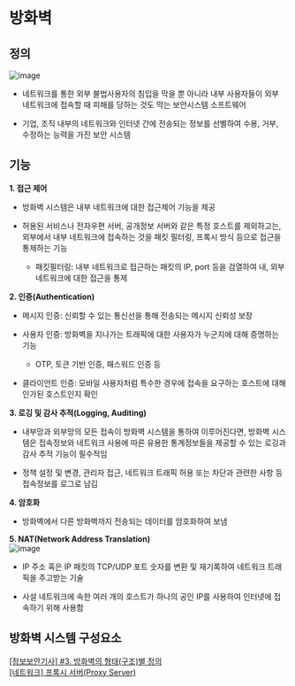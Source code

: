 # 방화벽
## 정의  
![image](https://github.com/E207-9to6/daily_study/assets/68316096/e62bfc5c-a970-4a1e-a3b8-79ff2bff0ada)

- 네트워크를 통한 외부 불법사용자의 침입을 막을 뿐 아니라 내부 사용자들이 외부 네트워크에 접속할 때 피해를 당하는 것도 막는 보안시스템 소프트웨어  

- 기업, 조직 내부의 네트워크와 인터넷 간에 전송되는 정보를 선별하여 수용, 거부, 수정하는 능력을 가진 보안 시스템

## 기능
**1. 접근 제어**  
- 방화벽 시스템은 내부 네트워크에 대한 접근제어 기능을 제공

- 허용된 서비스나 전자우편 서버, 공개정보 서버와 같은 특정 호스트를 제외하고는, 외부에서 내부 네트워크에 접속하는 것을 패킷 필터링, 프록시 방식 등으로 접근을 통제하는 기능
  + 패킷필터링: 내부 네트워크로 접근하는 패킷의 IP, port 등을 검열하여 내, 외부 네트워크에 대한 접근을 통제
  
**2. 인증(Authentication)**  
- 메시지 인증: 신뢰할 수 있는 통신선을 통해 전송되는 메시지 신뢰성 보장

- 사용자 인증: 방화벽을 지나가는 트래픽에 대한 사용자가 누군지에 대해 증명하는 기능
  + OTP, 토큰 기반 인증, 패스워드 인증 등

- 클라이언트 인증: 모바일 사용자처럼 특수한 경우에 접속을 요구하는 호스트에 대해 인가된 호스트인지 확인

**3. 로깅 및 감사 추적(Logging, Auditing)**  
- 내부망과 외부망의 모든 접속이 방화벽 시스템을 통하여 이루어진다면, 방화벽 시스템은 접속정보와 네트워크 사용에 따른 유용한 통계정보들을 제공할 수 있는 로깅과 감사 추적 기능이 필수적임

- 정책 설정 및 변경, 관리자 접근, 네트워크 트래픽 허용 또는 차단과 관련한 사항 등 접속정보를 로그로 남김  

**4. 암호화**  
-  방화벽에서 다른 방화벽까지 전송되는 데이터를 암호화하여 보냄
  
**5. NAT(Network Address Translation)**  
![image](https://github.com/E207-9to6/daily_study/assets/68316096/4f24593d-8804-40f1-9561-fb4b39027d29)  

- IP 주소 혹은 IP 패킷의 TCP/UDP 포트 숫자를 변환 및 재기록하여 네트워크 트래픽을 주고받는 기술

- 사설 네트워크에 속한 여러 개의 호스트가 하나의 공인 IP를 사용하여 인터넷에 접속하기 위해 사용함

## 방화벽 시스템 구성요소
[[정보보안기사] #3. 방화벽의 형태(구조)별 정의](https://berasix.tistory.com/entry/%EC%A0%95%EB%B3%B4%EB%B3%B4%EC%95%88%EA%B8%B0%EC%82%AC-2-%EB%B0%A9%ED%99%94%EB%B2%BD%EC%9D%98-%ED%98%95%ED%83%9C%EA%B5%AC%EC%A1%B0%EB%B3%84-%EC%A0%95%EC%9D%98)    
[[네트워크] 프록시 서버(Proxy Server)](https://yunyoung1819.tistory.com/9)


